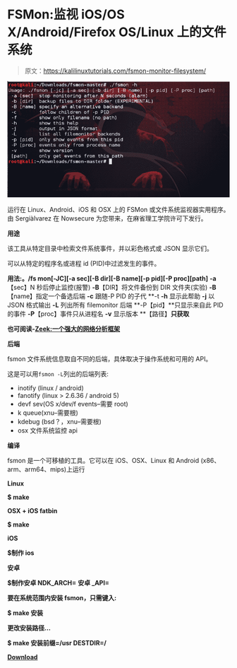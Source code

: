 # FSMon:监视 iOS/OS X/Android/Firefox OS/Linux 上的文件系统

> 原文：<https://kalilinuxtutorials.com/fsmon-monitor-filesystem/>

[![FSMon : Monitor Filesystem On iOS / OS X / Android / FirefoxOS / Linux](img//42d2b2eab03a966c22ca9b78a4fb452c.png "FSMon : Monitor Filesystem On iOS / OS X / Android / FirefoxOS / Linux")](https://1.bp.blogspot.com/-TOPH1jIMGYM/XaVO1f9xbbI/AAAAAAAAC7E/zQfshbK9sP0ta4e8Kf6UPBtCWG9TS2m-QCLcBGAsYHQ/s1600/fsmon%2B%25281%2529.png)

运行在 Linux、Android、iOS 和 OSX 上的 FSMon 或文件系统监视器实用程序。由 Sergiàlvarez 在 Nowsecure 为您带来，在麻省理工学院许可下发行。

**用途**

该工具从特定目录中检索文件系统事件，并以彩色格式或 JSON 显示它们。

可以从特定的程序名或进程 id (PID)中过滤发生的事件。

**用法:。/fs mon[-JC][-a sec][-B dir][-B name][-p pid][-P proc][path]** **-a**【sec】N 秒后停止监控(报警)
**-B**【DIR】将文件备份到 DIR 文件夹(实验)
**-B**【name】指定一个备选后端
**-c** 跟随-P PID 的子代
**-t
**-h** 显示此帮助
**-j** 以 JSON 格式输出
**-L** 列出所有 filemonitor 后端
**-P【pid】**只显示来自此 PID 的事件
**-P**【proc】事件只从进程名
**-v** 显示版本
**【路径】**只获取**

**也可阅读-[Zeek:一个强大的网络分析框架](https://kalilinuxtutorials.com/zeek-powerful-network-analysis-framework/)**

**后端**

fsmon 文件系统信息取自不同的后端，具体取决于操作系统和可用的 API。

这是可以用`fsmon -L`列出的后端列表:

*   inotify (linux / android)
*   fanotify (linux > 2.6.36 / android 5)
*   devf sev(OS x/dev/f events–需要 root)
*   k queue(xnu–需要根)
*   kdebug (bsd？，xnu–需要根)
*   osx 文件系统监控 api

**编译**

fsmon 是一个可移植的工具。它可以在 iOS、OSX、Linux 和 Android (x86、arm、arm64、mips)上运行

**Linux**

**$ make**

**OSX + iOS fatbin**

**$ make**

**iOS**

**$制作 ios**

**安卓**

**$制作安卓 NDK_ARCH=** <arch>**安卓 _API=**<api></api></arch>

**要在系统范围内安装 fsmon，只需键入:**

**$ make 安装**

**更改安装路径…**

**$ make 安装前缀=/usr DESTDIR=/**

[**Download**](https://github.com/nowsecure/fsmon)